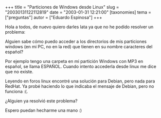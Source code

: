 +++
title = "Particiones de Windows desde Linux"
slug = "20030131122112819"
date = "2003-01-31 12:21:00"
[taxonomies]
tema = ["preguntas"]
autor = ["Eduardo Espinosa"]
+++

Hola a todos, de nuevo quiero darles lata ya que no he podido resolver
un problema:

Alguien sabe cómo puedo acceder a los directorios de mis particiones
windows (en mi PC, no en la red) que tienen en su nombre caracteres del
español?

<!-- more -->
Por ejemplo tengo una carpeta en mi partición Windows con MP3 en
español, se llama ESPAÑOL. Cuando intento accederla desde linux me dice
que no existe.

Leyendo en foros linux encontré una solución para Debian, pero nada para
RedHat. Ya probé haciendo lo que indicaba el mensaje de Debian, pero no
funciona :(.

¿Alguien ya resolvió este problema?

Espero puedan hecharme una mano :)

